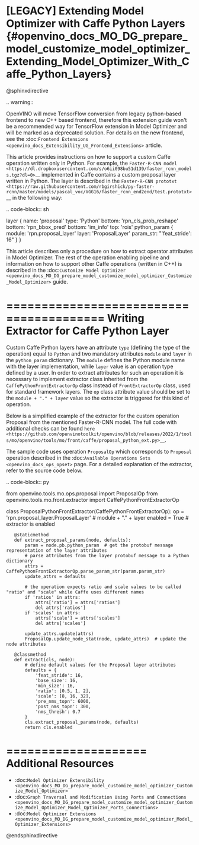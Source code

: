 # [LEGACY] Extending Model Optimizer with Caffe Python Layers {#openvino_docs_MO_DG_prepare_model_customize_model_optimizer_Extending_Model_Optimizer_With_Caffe_Python_Layers}

@sphinxdirective

.. warning::
   
   OpenVINO will move TensorFlow conversion from legacy python-based frontend to new C++ based frontend, therefore this extension guide won't be a recommended way for TensorFlow extension in Model Optimizer and will be marked as a deprecated solution. For details on the new frontend, see the :doc:`Frontend Extensions <openvino_docs_Extensibility_UG_Frontend_Extensions>` article.

This article provides instructions on how to support a custom Caffe operation written only in Python. For example, the
`Faster-R-CNN model <https://dl.dropboxusercontent.com/s/o6ii098bu51d139/faster_rcnn_models.tgz?dl=0>`__ implemented in
Caffe contains a custom proposal layer written in Python. The layer is described in the
`Faster-R-CNN prototxt <https://raw.githubusercontent.com/rbgirshick/py-faster-rcnn/master/models/pascal_voc/VGG16/faster_rcnn_end2end/test.prototxt>`__ in the following way:

.. code-block:: sh

   layer {
     name: 'proposal'
     type: 'Python'
     bottom: 'rpn_cls_prob_reshape'
     bottom: 'rpn_bbox_pred'
     bottom: 'im_info'
     top: 'rois'
     python_param {
       module: 'rpn.proposal_layer'
       layer: 'ProposalLayer'
       param_str: "'feat_stride': 16"
     }
   }


This article describes only a procedure on how to extract operator attributes in Model Optimizer. The rest of the
operation enabling pipeline and information on how to support other Caffe operations (written in C++) is described in
the :doc:`Customize Model Optimizer <openvino_docs_MO_DG_prepare_model_customize_model_optimizer_Customize_Model_Optimizer>` guide.

========================================
Writing Extractor for Caffe Python Layer
========================================

Custom Caffe Python layers have an attribute ``type`` (defining the type of the operation) equal to ``Python`` and two
mandatory attributes ``module`` and ``layer`` in the ``python_param`` dictionary. The ``module`` defines the Python module name
with the layer implementation, while ``layer`` value is an operation type defined by a user. In order to extract
attributes for such an operation it is necessary to implement extractor class inherited from the
``CaffePythonFrontExtractorOp`` class instead of ``FrontExtractorOp`` class, used for standard framework layers. The ``op``
class attribute value should be set to the ``module + "." + layer`` value so the extractor is triggered for this kind of
operation.

Below is a simplified example of the extractor for the custom operation Proposal from the mentioned Faster-R-CNN model.
The full code with additional checks can be found `here <https://github.com/openvinotoolkit/openvino/blob/releases/2022/1/tools/mo/openvino/tools/mo/front/caffe/proposal_python_ext.py>`__.

The sample code uses operation ``ProposalOp`` which corresponds to ``Proposal`` operation described in the :doc:`Available Operations Sets <openvino_docs_ops_opset>`
page. For a detailed explanation of the extractor, refer to the source code below.

.. code-block:: py

   from openvino.tools.mo.ops.proposal import ProposalOp
   from openvino.tools.mo.front.extractor import CaffePythonFrontExtractorOp
   
   
   class ProposalPythonFrontExtractor(CaffePythonFrontExtractorOp):
       op = 'rpn.proposal_layer.ProposalLayer'  # module + "." + layer
       enabled = True  # extractor is enabled
   
       @staticmethod
       def extract_proposal_params(node, defaults):
           param = node.pb.python_param  # get the protobuf message representation of the layer attributes
           # parse attributes from the layer protobuf message to a Python dictionary
           attrs = CaffePythonFrontExtractorOp.parse_param_str(param.param_str)
           update_attrs = defaults
   
           # the operation expects ratio and scale values to be called "ratio" and "scale" while Caffe uses different names
           if 'ratios' in attrs:
               attrs['ratio'] = attrs['ratios']
               del attrs['ratios']
           if 'scales' in attrs:
               attrs['scale'] = attrs['scales']
               del attrs['scales']
   
           update_attrs.update(attrs)
           ProposalOp.update_node_stat(node, update_attrs)  # update the node attributes
   
       @classmethod
       def extract(cls, node):
           # define default values for the Proposal layer attributes
           defaults = {
               'feat_stride': 16,
               'base_size': 16,
               'min_size': 16,
               'ratio': [0.5, 1, 2],
               'scale': [8, 16, 32],
               'pre_nms_topn': 6000,
               'post_nms_topn': 300,
               'nms_thresh': 0.7
           }
           cls.extract_proposal_params(node, defaults)
           return cls.enabled

====================
Additional Resources
====================

* :doc:`Model Optimizer Extensibility <openvino_docs_MO_DG_prepare_model_customize_model_optimizer_Customize_Model_Optimizer>`
* :doc:`Graph Traversal and Modification Using Ports and Connections <openvino_docs_MO_DG_prepare_model_customize_model_optimizer_Customize_Model_Optimizer_Model_Optimizer_Ports_Connections>`
* :doc:`Model Optimizer Extensions <openvino_docs_MO_DG_prepare_model_customize_model_optimizer_Model_Optimizer_Extensions>`

@endsphinxdirective
